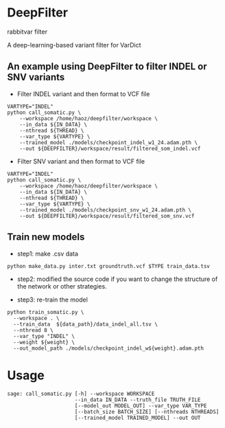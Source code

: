 # DeepFilter

rabbitvar filter

A deep-learning-based variant filter for VarDict

## An example using DeepFilter to filter INDEL or SNV variants

- Filter INDEL variant and then format to VCF file
```
VARTYPE="INDEL"
python call_somatic.py \
    --workspace /home/haoz/deepfilter/workspace \
    --in_data ${IN_DATA} \
    --nthread ${THREAD} \
    --var_type ${VARTYPE} \
	--trained_model ./models/checkpoint_indel_w1_24.adam.pth \
	--out ${DEEPFILTER}/workspace/result/filtered_som_indel.vcf
```

- Filter SNV variant and then format to VCF file
```
VARTYPE="INDEL"
python call_somatic.py \
    --workspace /home/haoz/deepfilter/workspace \
    --in_data ${IN_DATA} \
    --nthread ${THREAD} \
    --var_type ${VARTYPE} \
	--trained_model ./models/checkpoint_snv_w1_24.adam.pth \
	--out ${DEEPFILTER}/workspace/result/filtered_som_snv.vcf
```

## Train new models

- step1: make .csv data
```
python make_data.py inter.txt groundtruth.vcf $TYPE train_data.tsv
```
- step2: modified the source code if you want to change the structure of the network or other strategies.

- step3: re-train the model

```
python train_somatic.py \
  --workspace . \
  --train_data  ${data_path}/data_indel_all.tsv \
  --nthread 8 \
  --var_type "INDEL" \
  --weight ${weight} \
  --out_model_path ./models/checkpoint_indel_w${weight}.adam.pth
```

# Usage

```
sage: call_somatic.py [-h] --workspace WORKSPACE 
                      --in_data IN_DATA --truth_file TRUTH_FILE
                      [--model_out MODEL_OUT] --var_type VAR_TYPE
                      [--batch_size BATCH_SIZE] [--nthreads NTHREADS]
                      [--trained_model TRAINED_MODEL] --out OUT
```
